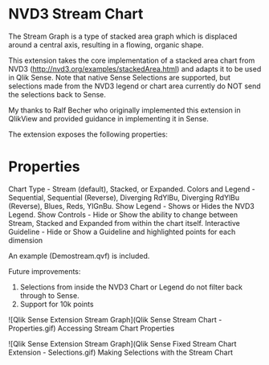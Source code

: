 NVD3 Stream Chart
==========
The Stream Graph is a type of stacked area graph which is displaced around a central axis, resulting in a flowing, organic shape.

This extension takes the core implementation of a stacked area chart from NVD3 (http://nvd3.org/examples/stackedArea.html) and adapts it to be used in Qlik Sense.  Note that native Sense Selections are supported, but selections made from the NVD3 legend or chart area currently do NOT send the selections back to Sense.

My thanks to Ralf Becher who originally implemented this extension in QlikView and provided guidance in implementing it in Sense.

The extension exposes the following properties:  

Properties
==========

Chart Type - Stream (default), Stacked, or Expanded.
Colors and Legend - Sequential, Sequential (Reverse), Diverging RdYlBu, Diverging RdYlBu (Reverse), Blues, Reds, YlGnBu.
Show Legend - Shows or Hides the NVD3 Legend.
Show Controls - Hide or Show the ability to change between Stream, Stacked and Expanded from within the chart itself.
Interactive Guideline - Hide or Show a Guideline and highlighted points for each dimension 

An example (Demostream.qvf) is included.

Future improvements:
1. Selections from inside the NVD3 Chart or Legend do not filter back through to Sense.
2. Support for 10k points

![Qlik Sense Extension Stream Graph](Qlik Sense Stream Chart - Properties.gif)
Accessing Stream Chart Properties

![Qlik Sense Extension Stream Graph](Qlik Sense Fixed Stream Chart Extension - Selections.gif)
Making Selections with the Stream Chart

